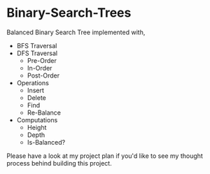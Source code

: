 # Binary-Search-Trees

Balanced Binary Search Tree implemented with, <br>
- BFS Traversal
- DFS Traversal
  - Pre-Order
  - In-Order
  - Post-Order
- Operations
  - Insert
  - Delete
  - Find
  - Re-Balance
- Computations
  - Height
  - Depth
  - Is-Balanced?


Please have a look at my project plan if you'd like to see my thought process behind building this project.
